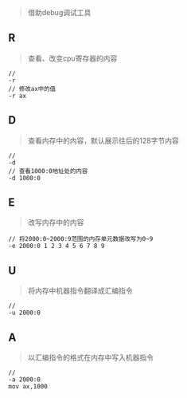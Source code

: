 >借助debug调试工具

## R
>查看、改变cpu寄存器的内容
```
// 
-r
// 修改ax中的值
-r ax
```

## D
>查看内存中的内容，默认展示往后的128字节内容
```
// 
-d
// 查看1000:0地址处的内容
-d 1000:0
```

## E
>改写内存中的内容
```
// 将2000:0~2000:9范围的内存单元数据改写为0~9 
-e 2000:0 1 2 3 4 5 6 7 8 9
```

## U
>将内存中机器指令翻译成汇编指令
```
//
-u 2000:0
```

## A
>以汇编指令的格式在内存中写入机器指令
```
// 
-a 2000:0
mov ax,1000
```